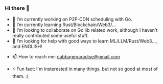 ### Hi there 👋
<!-- test another
-->
<!--
[![ChaosNyaruko's GitHub stats](https://github-readme-stats.vercel.app/api?username=ChaosNyaruko)](https://github.com/anuraghazra/github-readme-stats)
-->

<!--
[![Top Langs](https://github-readme-stats.vercel.app/api/top-langs/?username=ChaosNyaruko)](https://github.com/anuraghazra/github-readme-stats)

<svg role="img" viewBox="0 0 24 24" xmlns="http://www.w3.org/2000/svg"><title>Go</title><path d="M1.811 10.231c-.047 0-.058-.023-.035-.059l.246-.315c.023-.035.081-.058.128-.058h4.172c.046 0 .058.035.035.07l-.199.303c-.023.036-.082.07-.117.07zM.047 11.306c-.047 0-.059-.023-.035-.058l.245-.316c.023-.035.082-.058.129-.058h5.328c.047 0 .07.035.058.07l-.093.28c-.012.047-.058.07-.105.07zm2.828 1.075c-.047 0-.059-.035-.035-.07l.163-.292c.023-.035.07-.07.117-.07h2.337c.047 0 .07.035.07.082l-.023.28c0 .047-.047.082-.082.082zm12.129-2.36c-.736.187-1.239.327-1.963.514-.176.046-.187.058-.34-.117-.174-.199-.303-.327-.548-.444-.737-.362-1.45-.257-2.115.175-.795.514-1.204 1.274-1.192 2.22.011.935.654 1.706 1.577 1.835.795.105 1.46-.175 1.987-.77.105-.13.198-.27.315-.434H10.47c-.245 0-.304-.152-.222-.35.152-.362.432-.97.596-1.274a.315.315 0 01.292-.187h4.253c-.023.316-.023.631-.07.947a4.983 4.983 0 01-.958 2.29c-.841 1.11-1.94 1.8-3.33 1.986-1.145.152-2.209-.07-3.143-.77-.865-.655-1.356-1.52-1.484-2.595-.152-1.274.222-2.419.993-3.424.83-1.086 1.928-1.776 3.272-2.02 1.098-.2 2.15-.07 3.096.571.62.41 1.063.97 1.356 1.648.07.105.023.164-.117.2m3.868 6.461c-1.064-.024-2.034-.328-2.852-1.029a3.665 3.665 0 01-1.262-2.255c-.21-1.32.152-2.489.947-3.529.853-1.122 1.881-1.706 3.272-1.95 1.192-.21 2.314-.095 3.33.595.923.63 1.496 1.484 1.648 2.605.198 1.578-.257 2.863-1.344 3.962-.771.783-1.718 1.273-2.805 1.495-.315.06-.63.07-.934.106zm2.78-4.72c-.011-.153-.011-.27-.034-.387-.21-1.157-1.274-1.81-2.384-1.554-1.087.245-1.788.935-2.045 2.033-.21.912.234 1.835 1.075 2.21.643.28 1.285.244 1.905-.07.923-.48 1.425-1.228 1.484-2.233z"/></svg>

<img height="32" width="32" src="https://cdn.jsdelivr.net/npm/simple-icons@v8/icons/go.svg" />
<img height="32" width="32" src="https://unpkg.com/simple-icons@v8/icons/go.svg" />
-->
<!-- **ChaosNyaruko/ChaosNyaruko** is a ✨ _special_ ✨ repository because its `README.md` (this file) appears on your GitHub profile. -->

<!-- Here are some ideas to get you started: -->

- 🔭 I’m currently working on P2P-CDN scheduling with Go. 
- 🌱 I’m currently learning Rust/Blockchain/Web3/...
- 👯 I’m looking to collaborate on Go lib related work, although I haven't really contributed some useful stuff.
- 🤔 I’m looking for help with good ways to learn ML/LLM/Rust/Web3..., and ENGLISH!
<!-- - 💬 Ask me about ... -->
- 📫 How to reach me: cabbageparadise@gmail.com
<!-- - 😄 Pronouns: ... -->
- ⚡ Fun fact: I'm insterested in many things, but not so good at most of them. :(
